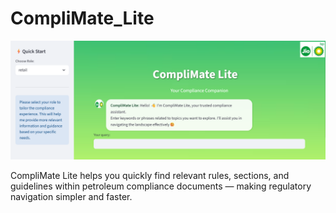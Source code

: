 # CompliMate_Lite
<p align="center">
  <img src="CompliMate_Lite interface.png" alt="CompliMate Lite Banner" width="800">
</p>

CompliMate Lite helps you quickly find relevant rules, sections, and guidelines within petroleum compliance documents — making regulatory navigation simpler and faster.
